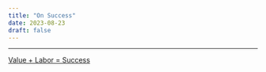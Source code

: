 ```yaml
---
title: "On Success"
date: 2023-08-23
draft: false
---
```


***

[Value + Labor = Success](https://quran.com/103/3)